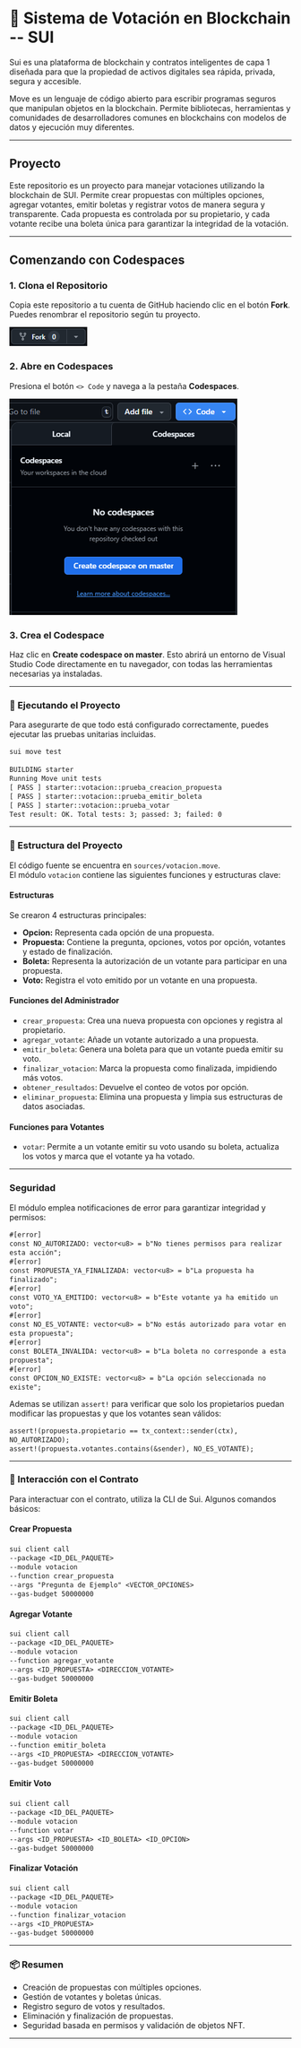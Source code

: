 # 🚀 Sistema de Votación en Blockchain -- SUI

Sui es una plataforma de blockchain y contratos inteligentes de capa 1 diseñada para que la propiedad de activos digitales sea rápida, privada, segura y accesible.

Move es un lenguaje de código abierto para escribir programas seguros que manipulan objetos en la blockchain. Permite bibliotecas, herramientas y comunidades de desarrolladores comunes en blockchains con modelos de datos y ejecución muy diferentes.

---

## Proyecto

Este repositorio es un proyecto para manejar votaciones utilizando la blockchain de SUI. Permite crear propuestas con múltiples opciones, agregar votantes, emitir boletas y registrar votos de manera segura y transparente. Cada propuesta es controlada por su propietario, y cada votante recibe una boleta única para garantizar la integridad de la votación.

---

## Comenzando con Codespaces

### 1. Clona el Repositorio  
Copia este repositorio a tu cuenta de GitHub haciendo clic en el botón **Fork**. Puedes renombrar el repositorio según tu proyecto.

![Fork](./imagenes/fork.png)

### 2. Abre en Codespaces  
Presiona el botón `<> Code` y navega a la pestaña **Codespaces**.

![Codespaces](./imagenes/codespaces.png)

### 3. Crea el Codespace  
Haz clic en **Create codespace on master**. Esto abrirá un entorno de Visual Studio Code directamente en tu navegador, con todas las herramientas necesarias ya instaladas.

---

### 🧪 Ejecutando el Proyecto

Para asegurarte de que todo está configurado correctamente, puedes ejecutar las pruebas unitarias incluidas.

```
sui move test

BUILDING starter
Running Move unit tests
[ PASS ] starter::votacion::prueba_creacion_propuesta
[ PASS ] starter::votacion::prueba_emitir_boleta
[ PASS ] starter::votacion::prueba_votar
Test result: OK. Total tests: 3; passed: 3; failed: 0
```


---

### 🧩 Estructura del Proyecto

El código fuente se encuentra en `sources/votacion.move`.  
El módulo `votacion` contiene las siguientes funciones y estructuras clave:

#### Estructuras
Se crearon 4 estructuras principales:  

- **Opcion:** Representa cada opción de una propuesta.  
- **Propuesta:** Contiene la pregunta, opciones, votos por opción, votantes y estado de finalización.  
- **Boleta:** Representa la autorización de un votante para participar en una propuesta.  
- **Voto:** Registra el voto emitido por un votante en una propuesta.

#### Funciones del Administrador

- `crear_propuesta`: Crea una nueva propuesta con opciones y registra al propietario.  
- `agregar_votante`: Añade un votante autorizado a una propuesta.  
- `emitir_boleta`: Genera una boleta para que un votante pueda emitir su voto.  
- `finalizar_votacion`: Marca la propuesta como finalizada, impidiendo más votos.  
- `obtener_resultados`: Devuelve el conteo de votos por opción.  
- `eliminar_propuesta`: Elimina una propuesta y limpia sus estructuras de datos asociadas.

#### Funciones para Votantes

- `votar`: Permite a un votante emitir su voto usando su boleta, actualiza los votos y marca que el votante ya ha votado.  

---

### Seguridad

El módulo emplea notificaciones de error para garantizar integridad y permisos:

```
#[error]
const NO_AUTORIZADO: vector<u8> = b"No tienes permisos para realizar esta acción";
#[error]
const PROPUESTA_YA_FINALIZADA: vector<u8> = b"La propuesta ha finalizado";
#[error]
const VOTO_YA_EMITIDO: vector<u8> = b"Este votante ya ha emitido un voto";
#[error]
const NO_ES_VOTANTE: vector<u8> = b"No estás autorizado para votar en esta propuesta";
#[error]
const BOLETA_INVALIDA: vector<u8> = b"La boleta no corresponde a esta propuesta";
#[error]
const OPCION_NO_EXISTE: vector<u8> = b"La opción seleccionada no existe";
```

Ademas se utilizan `assert!` para verificar que solo los propietarios puedan modificar las propuestas y que los votantes sean válidos:

```
assert!(propuesta.propietario == tx_context::sender(ctx), NO_AUTORIZADO);
assert!(propuesta.votantes.contains(&sender), NO_ES_VOTANTE);
```

---

### 💬 Interacción con el Contrato

Para interactuar con el contrato, utiliza la CLI de Sui. Algunos comandos básicos:

#### Crear Propuesta

```
sui client call
--package <ID_DEL_PAQUETE>
--module votacion
--function crear_propuesta
--args "Pregunta de Ejemplo" <VECTOR_OPCIONES>
--gas-budget 50000000
```

#### Agregar Votante

```
sui client call
--package <ID_DEL_PAQUETE>
--module votacion
--function agregar_votante
--args <ID_PROPUESTA> <DIRECCION_VOTANTE>
--gas-budget 50000000
```

#### Emitir Boleta

```
sui client call
--package <ID_DEL_PAQUETE>
--module votacion
--function emitir_boleta
--args <ID_PROPUESTA> <DIRECCION_VOTANTE>
--gas-budget 50000000
```

#### Emitir Voto
```
sui client call
--package <ID_DEL_PAQUETE>
--module votacion
--function votar
--args <ID_PROPUESTA> <ID_BOLETA> <ID_OPCION>
--gas-budget 50000000
```


#### Finalizar Votación

```
sui client call
--package <ID_DEL_PAQUETE>
--module votacion
--function finalizar_votacion
--args <ID_PROPUESTA>
--gas-budget 50000000
```


---

### 📦 Resumen

- Creación de propuestas con múltiples opciones.  
- Gestión de votantes y boletas únicas.  
- Registro seguro de votos y resultados.  
- Eliminación y finalización de propuestas.  
- Seguridad basada en permisos y validación de objetos NFT.  

---




